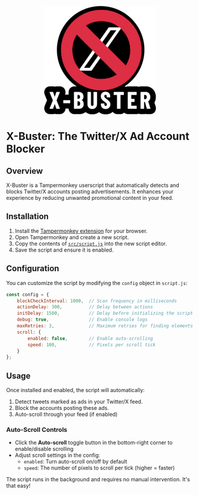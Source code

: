 <div align="center">
  <img src="assets/banner.png" alt="X-Buster Banner">
</div>

# X-Buster: The Twitter/X Ad Account Blocker

## Overview
X-Buster is a Tampermonkey userscript that automatically detects and blocks Twitter/X accounts posting advertisements. It enhances your experience by reducing unwanted promotional content in your feed. 

## Installation
1. Install the [Tampermonkey extension](https://www.tampermonkey.net/) for your browser.
2. Open Tampermonkey and create a new script.
3. Copy the contents of [`src/script.js`](src/script.js) into the new script editor.
4. Save the script and ensure it is enabled.

## Configuration
You can customize the script by modifying the `config` object in `script.js`:

```javascript
const config = {
    blockCheckInterval: 1000,  // Scan frequency in milliseconds
    actionDelay: 300,          // Delay between actions
    initDelay: 1500,           // Delay before initializing the script (only modify if Twitter/X is slow to load)
    debug: true,               // Enable console logs
    maxRetries: 3,             // Maximum retries for finding elements
    scroll: {
        enabled: false,        // Enable auto-scrolling
        speed: 100,            // Pixels per scroll tick
    }
};
```

## Usage
Once installed and enabled, the script will automatically:
1. Detect tweets marked as ads in your Twitter/X feed.
2. Block the accounts posting these ads.
3. Auto-scroll through your feed (if enabled)

### Auto-Scroll Controls
- Click the **Auto-scroll** toggle button in the bottom-right corner to enable/disable scrolling
- Adjust scroll settings in the config:
  - `enabled`: Turn auto-scroll on/off by default
  - `speed`: The number of pixels to scroll per tick (higher = faster)

The script runs in the background and requires no manual intervention. It's that easy! 